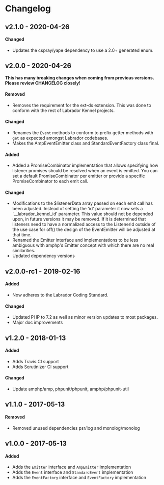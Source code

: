 # Changelog

## v2.1.0 - 2020-04-26

#### Changed

- Updates the cspray/yape dependency to use a 2.0+ generated enum.

## v2.0.0 - 2020-04-26

**This has many breaking changes when coming from previous versions. Please review CHANGELOG closely!**

#### Removed

- Removes the requirement for the ext-ds extension. This was done to conform with the rest of 
Labrador Kennel projects.

#### Changed

- Renames the `Event` methods to conform to prefix getter methods with `get` as expected amongst Labrador 
codebases.
- Makes the AmpEventEmitter class and StandardEventFactory class final.

#### Added

- Added a PromiseCombinator implementation that allows specifying how listener promises should 
be resolved when an event is emitted. You can set a default PromiseCombinator per emitter or 
provide a specific PromiseCombinator to each emit call.

#### Changed

- Modifications to the $listenerData array passed on each emit call has been adjusted. Instead of 
setting the 'id' parameter it now sets a '__labrador_kennel_id' parameter. This value should not 
be depended upon, in future versions it may be removed. If it is determined that listeners need to 
have a normalized access to the ListenerId outside of the use case for off() the design of the 
EventEmitter will be adjusted at that time.
- Renamed the Emitter interface and implementations to be less ambiguous with amphp's Emitter 
concept with which there are no real similarities.
- Updated dependency versions

## v2.0.0-rc1 - 2019-02-16

#### Added

- Now adheres to the Labrador Coding Standard.

#### Changed

- Updated PHP to 7.2 as well as minor version updates to most packages.
- Major doc improvements

## v1.2.0 - 2018-01-13

#### Added

- Adds Travis CI support
- Adds Scrutinizer CI support

#### Changed

- Update amphp/amp, phpunit/phpunit, amphp/phpunit-util

## v1.1.0 - 2017-05-13

#### Removed

- Removed unused dependencies psr/log and monolog/monolog

## v1.0.0 - 2017-05-13

#### Added

- Adds the `Emitter` interface and `AmpEmitter` implementation
- Adds the `Event` interface and `StandardEvent` implementation
- Adds the `EventFactory` interface and `EventFactory` implementation